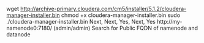 
wget http://archive-primary.cloudera.com/cm5/installer/5.1.2/cloudera-manager-installer.bin
chmod +x cloudera-manager-installer.bin
sudo ./cloudera-manager-installer.bin
Next, Next, Yes, Next, Yes
http://my-namenode0:7180/ (admin/admin)
Search for Public FQDN of namenode and datanode

